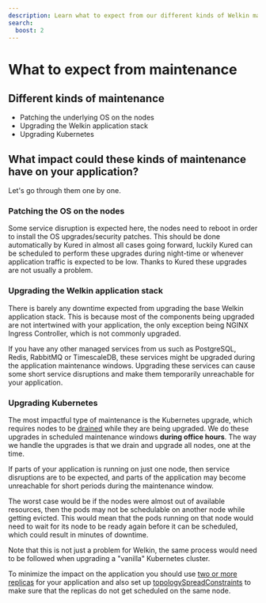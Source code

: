 ```yaml
---
description: Learn what to expect from our different kinds of Welkin maintenance windows.
search:
  boost: 2
---
```


# What to expect from maintenance

## Different kinds of maintenance

- Patching the underlying OS on the nodes
- Upgrading the Welkin application stack
- Upgrading Kubernetes

## What impact could these kinds of maintenance have on your application?

Let's go through them one by one.

### Patching the OS on the nodes

Some service disruption is expected here, the nodes need to reboot in order to install the OS upgrades/security patches. This should be done automatically by Kured in almost all cases going forward, luckily Kured can be scheduled to perform these upgrades during night-time or whenever application traffic is expected to be low. Thanks to Kured these upgrades are not usually a problem.

### Upgrading the Welkin application stack

There is barely any downtime expected from upgrading the base Welkin application stack. This is because most of the components being upgraded are not intertwined with your application, the only exception being NGINX Ingress Controller, which is not commonly upgraded.

If you have any other managed services from us such as PostgreSQL, Redis, RabbitMQ or TimescaleDB, these services might be upgraded during the application maintenance windows. Upgrading these services can cause some short service disruptions and make them temporarily unreachable for your application.

### Upgrading Kubernetes

The most impactful type of maintenance is the Kubernetes upgrade, which requires nodes to be [drained](https://kubernetes.io/docs/reference/kubectl/generated/kubectl_drain/) while they are being upgraded. We do these upgrades in scheduled maintenance windows **during office hours**. The way we handle the upgrades is that we drain and upgrade all nodes, one at the time.

If parts of your application is running on just one node, then service disruptions are to be expected, and parts of the application may become unreachable for short periods during the maintenance window.

The worst case would be if the nodes were almost out of available resources, then the pods may not be schedulable on another node while getting evicted. This would mean that the pods running on that node would need to wait for its node to be ready again before it can be scheduled, which could result in minutes of downtime.

Note that this is not just a problem for Welkin, the same process would need to be followed when upgrading a "vanilla" Kubernetes cluster.

To minimize the impact on the application you should use [two or more replicas](https://github.com/elastisys/welkin/blob/main/user-demo/deploy/welkin-user-demo/values.yaml#L5) for your application and also set up [topologySpreadConstraints](https://github.com/elastisys/welkin/blob/main/user-demo/deploy/welkin-user-demo/values.yaml#L84-L96) to make sure that the replicas do not get scheduled on the same node.
